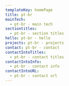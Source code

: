```yaml
---
templateKey: homePage
title: pt-br
mainTech:
  - pt-br - main tech
sectiontitles:
  - pt-br - section titles
hello: pt-br - hello
projects: pt-br - projects
contact: pt-br - contact
contactIntoTitles:
  - pt-br - contact titles
contactIntoInfo:
  - pt-br - contact info
contactIntoURL:
  - pt-br - contact url
---
```

